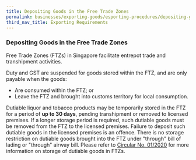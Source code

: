 ```yaml
---
title: Depositing Goods in the Free Trade Zones
permalink: businesses/exporting-goods/esporting-procedures/depositing-goods-in-ftz
third_nav_title: Exporting Requirements
---
```


### Depositing Goods in the Free Trade Zones

Free Trade Zones (FTZs) in Singapore facilitate entrepot trade and transhipment activities.

Duty and GST are suspended for goods stored within the FTZ, and are only payable when the goods:

-   Are consumed within the FTZ; or
-   Leave the FTZ and brought into customs territory for local consumption.

Dutiable liquor and tobacco products may be temporarily stored in the FTZ for a period of **up to 30 days**, pending transhipment or removed to licensed premises. If a longer storage period is required, such dutiable goods must be removed from the FTZ to the licensed premises. Failure to deposit such dutiable goods in the licensed premises is an offence. There is no storage restriction on dutiable goods brought into the FTZ under "through" bill of lading or "through" airway bill. Please refer to  [Circular No. 01/2020](/news-and-media/circulars/circular012020ver1.pdf)  for more information on storage of dutiable goods in FTZs.
